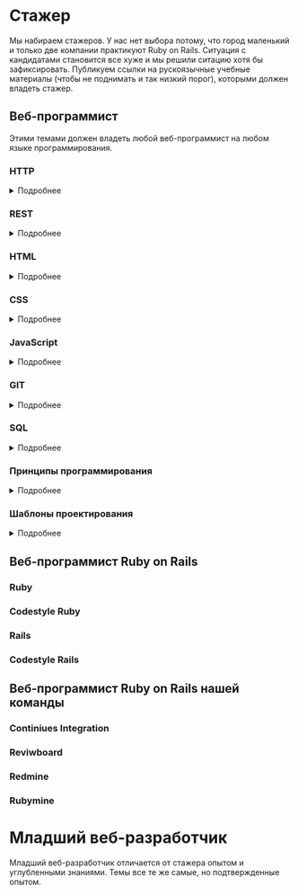 # Стажер

Мы набираем стажеров. У нас нет выбора потому, что город маленький и только две компании практикуют Ruby on Rails. Ситуация с кандидатами становится все хуже и мы решили ситацию хотя бы зафиксировать. Публикуем ссылки на рускоязычные учебные материалы (чтобы не поднимать и так низкий порог), которыми должен владеть стажер.

## Веб-программист

Этими темами должен владеть любой веб-программист на любом языке программирования.

### HTTP

<details><summary>Подробнее</summary>

#### Учебники

* [Руководство по HTTP](https://proselyte.net/tutorials/http-tutorial/introduction/)
* [Протокол HTTP](http://www.sdteam.com/t3730)

#### Бесплатные курсы

* [ИНТУИТ](https://www.intuit.ru/studies/courses/485/341/lecture/8182)

#### Статьи

* [Простым языком об HTTP](https://habr.com/post/215117/)
* [HTTP: протокол, который каждый разработчик должен знать](https://ruseller.com/lessons.php?id=1726&rub=28)
* [Что нужно знать про HTTP протокол веб-разработчику. Правила HTTP протокола](https://zametkinapolyah.ru/servera-i-protokoly/chto-nuzhno-znat-pro-http-protokol-veb-razrabotchiku-pravila-http-protokola.html)
* [Что такое протокол HTTP и как он работает](https://www.iguides.ru/main/other/chto_takoe_protokol_http_i_kak_on_rabotaet/)
* [Статья в Wikipedia](https://ru.wikipedia.org/wiki/HTTP)
</details>

### REST

<details><summary>Подробнее</summary>
  
#### Статьи

* [Архитектура REST](https://habr.com/post/38730/)
* [Почему REST?](https://code.tutsplus.com/ru/tutorials/a-beginners-guide-to-http-and-rest--net-16340)
* [Статья в Wikipedia](https://ru.wikipedia.org/wiki/REST)
</details>

### HTML

<details><summary>Подробнее</summary>
  
#### Курсы

* [Знакомство с HTML](https://codebra.ru/ru/lessons-html/dating/1/1)
* [Основы HTML](https://htmlacademy.ru/courses/4/run/1)
* [Бесплатный курс HTML для начинающих](https://webshake.ru/html-training-course)
* [Курс HTML/CSS](https://fructcode.com/ru/courses/html-and-css/)
* [Бесплатный курс «HTML и CSS с нуля»](https://netology.ru/programs/html-css-base#/order)

#### Лекции

* [HTML5 и CSS3](http://codenamecrud.ru/html5-and-css3)

#### Видео

* [HTML для начинающих](https://www.youtube.com/watch?v=8mK5aY5YOCc)
* [HTML5 для начинающих](https://www.youtube.com/watch?v=gGYV7Gb7LTo)
* [HTML верстка на примере бизнес сайта](https://www.youtube.com/watch?v=qh0AZRaogzU&list=PLyf8LgkO_8q84nQqB4K4zFSBUJz7JIgti)
</details>

### CSS

<details><summary>Подробнее</summary>
  
#### Курсы

* [Знакомство с CSS](https://codebra.ru/ru/lessons-css/familiarity/1/1)
* [Основы CSS](https://htmlacademy.ru/courses/41/run/1)
* [Курс HTML/CSS](https://fructcode.com/ru/courses/html-and-css/)
* [Бесплатный курс «HTML и CSS с нуля»](https://netology.ru/programs/html-css-base#/order)

#### Лекции

* [HTML5 и CSS3](http://codenamecrud.ru/html5-and-css3)

#### Видео

* [Основы CSS](https://www.youtube.com/watch?v=NkmZl1Yy94Q)
* [Основы CSS - Руководство для самых маленьких](https://www.youtube.com/watch?v=_nrQbO3iXgI)
* [CSS3 для начинающих](https://www.youtube.com/watch?v=bQK9xQ1GIvU)
* [Уроки по CSS/CSS3](https://www.youtube.com/watch?v=IsZDtOYUWvk)
* [Flexbox CSS3](https://www.youtube.com/watch?v=RNjnRA0QSug)

#### Статьи
* [Эволюция CSS](https://habr.com/company/mailru/blog/319956/)
</details>

### JavaScript

<details><summary>Подробнее</summary>

### Учебники

* [Современный учебник Javascript](https://learn.javascript.ru/)

### Лекции

* [Javascript и jQuery](http://codenamecrud.ru/javascript-and-jquery)

#### Курсы

* [Знакомство с Javascript](https://codebra.ru/ru/lessons-javascript/singles/1/1)
* [Основы JavaScript](https://htmlacademy.ru/courses/207/run/1)
* [Знакомство с jQuery](https://codebra.ru/ru/lessons-additionally/jquery/1/1)
* [Javascript и jQuery](https://fructcode.com/ru/courses/javascript-and-jquery/)
* [Современный Javascript](https://fructcode.com/ru/courses/modern-javascript/)

####  Видео

* [Основы Javascript](https://www.youtube.com/watch?v=n0sPFaLsNeI)
* [JavaScript для начинающих](https://www.youtube.com/watch?v=xgDtBQ-NxtA)
* [Javascript-джедай](https://www.youtube.com/watch?v=H6G63NKRSi8)
</details>

### GIT

<details><summary>Подробнее</summary>
  
#### Учебники

* [Pro Git](https://git-scm.com/book/ru/v2)

#### Курсы

* [Курс Linux/GIT](https://fructcode.com/ru/courses/linux-and-git/)

### Видео

* [Git - для новичков](https://www.youtube.com/watch?v=PEKN8NtBDQ0)
</details>

### SQL
<details><summary>Подробнее</summary>

### Книги
  
* [SQL за 10 минут](http://forcoder.ru/web-other/sql-za-10-minut-1253)
* [SQL. Библия пользователя](http://forcoder.ru/sql/sql-bibliya-polzovatelya-1364)
* [SQL для простых смертных](http://forcoder.ru/sql/sql-dlya-prostyh-smertnyh-1481)
* [Изучаем SQL](http://forcoder.ru/sql/izuchaem-sql-1519)

### Курсы

* [Online-курс по основам SQL](https://shultais.education/courses/sql)
* [Курсы основы SQL онлайн бесплатно](https://imprium.ru/courses/kursy-osnovy-sql-online-besplatno)
* [Основы SQL](http://www.intuit.ru/studies/courses/5/5/info)
* [Введение в базы данных](https://stepik.org/course/551/)

#### Статьи

* [SQL для начинающих](https://ruseller.com/lessons.php?id=557)
  
#### Видео

* [Основы SQL](https://www.youtube.com/watch?v=P2Eaf9M4gOU)
* [SQL](https://www.youtube.com/watch?v=yOkj-PbCPQ8&list=PLDywto_IU4_4RU0sKfID6OY-np6uGmhlf)
* [Изучение программирования. SQL](https://tproger.ru/video/sql-introduction/)
* [Видеокурс по работе с MySQL](https://proglib.io/p/mysql-queries/)
</details>

### Принципы программирования

<details><summary>Подробнее</summary>

#### Статьи  

* [KISS — принцип проектирования, содержащий все остальные принципы проектирования](https://habr.com/post/249639/)
* [Анемичная модель предметной области — не анти-шаблон, а архитектура по принципам SOLID](https://habr.com/post/346016/)
* [SOLID: принцип единственности ответственности](https://habr.com/post/328584/)
* [Принципы SOLID в действии: от Slack до Twilio](https://habr.com/post/343966/)
* [Почему я не преподаю SOLID и «принцип устранения зависимостей»](https://habr.com/company/skbkontur/blog/260781/)
* [SOLID](https://habr.com/post/348286/)
* [Простое объяснение принципов SOLID](https://habr.com/company/mailru/blog/412699/)
* [Разбираемся с SOLID: Инверсия зависимостей](https://habr.com/post/313796/)
* [Очень простое объяснение принципов SOLID](https://habr.com/post/413707/)
* [От STUPID кода к SOLID коду](https://habr.com/post/273843/)
* [Архитектурная пирамида приложения](https://habr.com/post/336496/)
* [«Божественный» код (GOD'S code)](https://habr.com/company/mailru/blog/414201/)
* [Иерархия принципов проектирования, или самые важные слова для инженеров](https://habr.com/post/169487/)
* [Применяем принцип KISS к самим принципам проектирования](https://habr.com/post/347242/)
* [Domain-Driven Design: стратегическое проектирование. Часть 1](https://habr.com/post/316438/)
* [Domain-Driven Design: тактическое проектирование. Часть 2](https://habr.com/post/316890/)
</details>

### Шаблоны проектирования

<details><summary>Подробнее</summary>

* [Зачем нужны паттерны ООП?](https://habr.com/post/170597/)
* [Паттерны проектирования в Ruby: Шаблонный метод](https://habr.com/post/188046/)
* [Паттерн проектирования «Адаптер»](https://habr.com/post/85095/)
* [Паттерн проектирования «Мост»](https://habr.com/post/85137/)
* [Паттерн проектирования «Компоновщик»](https://habr.com/post/85166/)
* [Паттерн проектирования «Декоратор»](https://habr.com/post/86255/)
* [Паттерн проектирования «Фасад»](https://habr.com/post/87110/)
* [Паттерн проектирования «Приспособленец»](https://habr.com/post/88393/)
* [Паттерн проектирования «Заместитель»](https://habr.com/post/88722/)
* [Паттерн проектирования «Команда»](https://habr.com/post/114455/)
</details>

## Веб-программист Ruby on Rails

### Ruby

### Codestyle Ruby

### Rails

### Codestyle Rails

## Веб-программист Ruby on Rails нашей команды

### Continiues Integration

### Reviwboard

### Redmine

### Rubymine

# Младший веб-разработчик

Младший веб-разработчик отличается от стажера опытом и углубленными знаниями. Темы все те же самые, но подтвержденные опытом.
